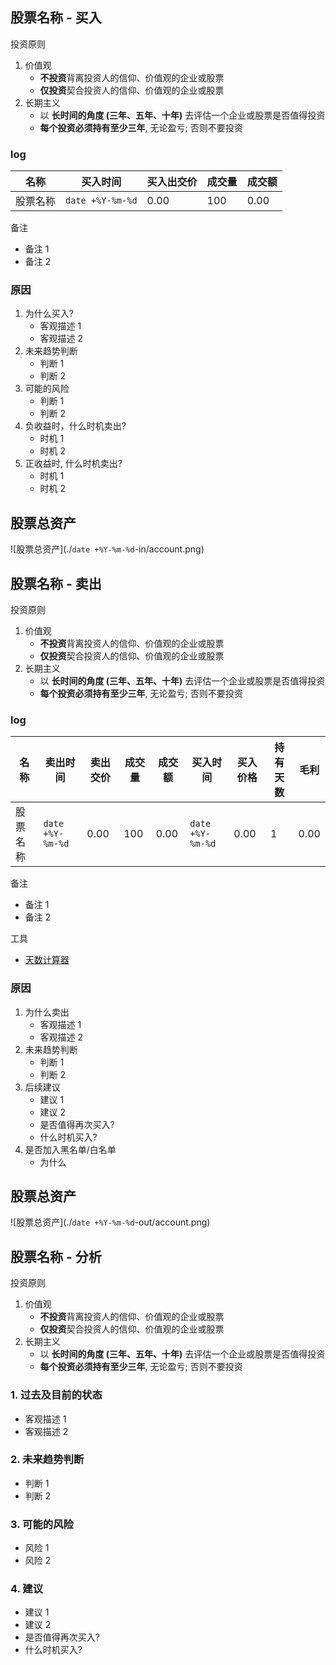 ## 股票名称 - 买入

投资原则

1. 价值观
    - **不投资**背离投资人的信仰、价值观的企业或股票
    - **仅投资**契合投资人的信仰、价值观的企业或股票
1. 长期主义
    - 以 **长时间的角度 (三年、五年、十年)** 去评估一个企业或股票是否值得投资
    - **每个投资必须持有至少三年**, 无论盈亏; 否则不要投资

### log

| 名称     | 买入时间         | 买入出交价 | 成交量 | 成交额 |
| -------- | ---------------- | ---------- | ------ | ------ |
| 股票名称 | `date +%Y-%m-%d` | 0.00       | 100    | 0.00   |

备注

-   备注 1
-   备注 2

### 原因

1. 为什么买入?
    - 客观描述 1
    - 客观描述 2
1. 未来趋势判断
    - 判断 1
    - 判断 2
1. 可能的风险
    - 判断 1
    - 判断 2
1. 负收益时，什么时机卖出?
    - 时机 1
    - 时机 2
1. 正收益时, 什么时机卖出?
    - 时机 1
    - 时机 2

## 股票总资产

![股票总资产](./`date +%Y-%m-%d`-in/account.png)

## 股票名称 - 卖出

投资原则

1. 价值观
    - **不投资**背离投资人的信仰、价值观的企业或股票
    - **仅投资**契合投资人的信仰、价值观的企业或股票
1. 长期主义
    - 以 **长时间的角度 (三年、五年、十年)** 去评估一个企业或股票是否值得投资
    - **每个投资必须持有至少三年**, 无论盈亏; 否则不要投资

### log

| 名称     | 卖出时间         | 卖出交价 | 成交量 | 成交额 | 买入时间         | 买入价格 | 持有天数 | 毛利 |
| -------- | ---------------- | -------- | ------ | ------ | ---------------- | -------- | -------- | ---- |
| 股票名称 | `date +%Y-%m-%d` | 0.00     | 100    | 0.00   | `date +%Y-%m-%d` | 0.00     | 1        | 0.00 |

备注

-   备注 1
-   备注 2

工具

-   [天数计算器](http://tools.2345.com/tscx.htm)

### 原因

1. 为什么卖出
    - 客观描述 1
    - 客观描述 2
1. 未来趋势判断
    - 判断 1
    - 判断 2
1. 后续建议
    - 建议 1
    - 建议 2
    - 是否值得再次买入?
    - 什么时机买入?
1. 是否加入黑名单/白名单
    - 为什么

## 股票总资产

![股票总资产](./`date +%Y-%m-%d`-out/account.png)

## 股票名称 - 分析

投资原则

1. 价值观
    - **不投资**背离投资人的信仰、价值观的企业或股票
    - **仅投资**契合投资人的信仰、价值观的企业或股票
1. 长期主义
    - 以 **长时间的角度 (三年、五年、十年)** 去评估一个企业或股票是否值得投资
    - **每个投资必须持有至少三年**, 无论盈亏; 否则不要投资

### 1. 过去及目前的状态

-   客观描述 1
-   客观描述 2

### 2. 未来趋势判断

-   判断 1
-   判断 2

### 3. 可能的风险

-   风险 1
-   风险 2

### 4. 建议

-   建议 1
-   建议 2
-   是否值得再次买入?
-   什么时机买入?
